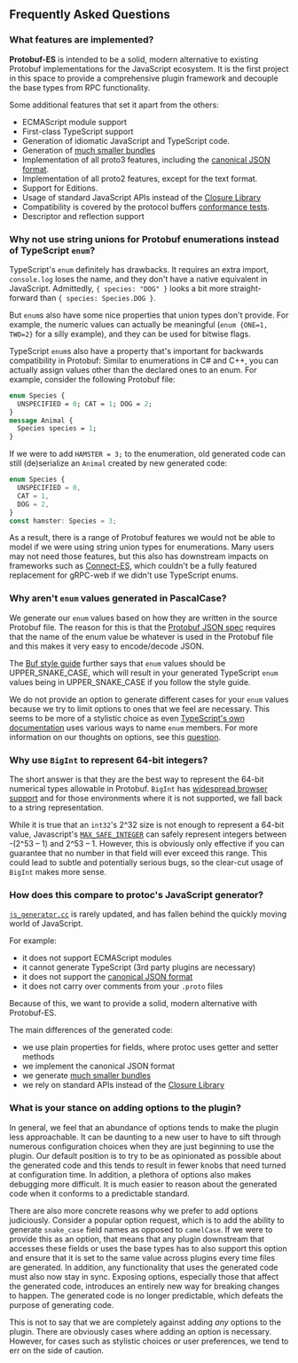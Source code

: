## Frequently Asked Questions

### What features are implemented?

**Protobuf-ES** is intended to be a solid, modern alternative to existing Protobuf implementations for the JavaScript 
ecosystem. It is the first project in this space to provide a comprehensive plugin framework and decouple the base types 
from RPC functionality.

Some additional features that set it apart from the others:

- ECMAScript module support
- First-class TypeScript support
- Generation of idiomatic JavaScript and TypeScript code.
- Generation of [much smaller bundles](https://github.com/bufbuild/protobuf-es/blob/main/packages/bundle-size)
- Implementation of all proto3 features, including the [canonical JSON format](https://protobuf.dev/programming-guides/proto3/#json).
- Implementation of all proto2 features, except for the text format.
- Support for Editions.
- Usage of standard JavaScript APIs instead of the [Closure Library](http://googlecode.blogspot.com/2009/11/introducing-closure-tools.html)
- Compatibility is covered by the protocol buffers [conformance tests](https://github.com/bufbuild/protobuf-es/blob/main/packages/protobuf-conformance).
- Descriptor and reflection support

### Why not use string unions for Protobuf enumerations instead of TypeScript `enum`?

TypeScript's `enum` definitely has drawbacks. It requires an extra import, `console.log` loses the name, and they don't 
have a native equivalent in JavaScript.
Admittedly, `{ species: "DOG" }` looks a bit more straight-forward than `{ species: Species.DOG }`.

But `enum`s also have some nice properties that union types don't provide. For example, the numeric values can actually
be meaningful (`enum {ONE=1, TWO=2}` for a silly example), and they can be used for bitwise flags.

TypeScript `enum`s also have a property that's important for backwards compatibility in Protobuf: Similar to 
enumerations in C# and C++, you can actually assign values other than the declared ones to an enum. For example, 
consider the following Protobuf file:

```proto
enum Species {
  UNSPECIFIED = 0; CAT = 1; DOG = 2;
}
message Animal {
  Species species = 1;
}
```

If we were to add `HAMSTER = 3;` to the enumeration, old generated code can still (de)serialize an `Animal` created by 
new generated code:

```ts
enum Species {
  UNSPECIFIED = 0,
  CAT = 1,
  DOG = 2,
}
const hamster: Species = 3;
```

As a result, there is a range of Protobuf features we would not be able to model if we were using string union types for 
enumerations. Many users may not need those features, but this also has downstream impacts on frameworks such as 
[Connect-ES](https://github.com/connectrpc/connect-es), which couldn't be a fully featured replacement for gRPC-web if we didn't use TypeScript enums.

### Why aren't `enum` values generated in PascalCase?

We generate our `enum` values based on how they are written in the source Protobuf file. The reason for this is that 
the [Protobuf JSON spec](https://developers.google.com/protocol-buffers/docs/proto3#json) requires that the name of the enum value be whatever is used in the Protobuf file and 
this makes it very easy to encode/decode JSON.

The [Buf style guide](https://docs.buf.build/best-practices/style-guide#enums) further says that `enum` values should be UPPER_SNAKE_CASE, which will result in your 
generated TypeScript `enum` values being in UPPER_SNAKE_CASE if you follow the style guide.

We do not provide an option to generate different cases for your `enum` values because we try to limit options to ones 
that we feel are necessary. This seems to be more of a stylistic choice as even [TypeScript's own documentation](https://www.typescriptlang.org/docs/handbook/enums.html) 
uses various ways to name `enum` members. For more information on our thoughts on options, see this 
[question](#what-is-your-stance-on-adding-options-to-the-plugin).

### Why use `BigInt` to represent 64-bit integers?

The short answer is that they are the best way to represent the 64-bit numerical types allowable in Protobuf. `BigInt` 
has [widespread browser support](https://developer.mozilla.org/en-US/docs/Web/JavaScript/Reference/Global_Objects/BigInt#browser_compatibility) 
and for those environments where it is not supported, we fall back to a string representation.

While it is true that an `int32`'s 2^32 size is not enough to represent a 64-bit value, Javascript's 
[`MAX_SAFE_INTEGER`](https://developer.mozilla.org/en-US/docs/Web/JavaScript/Reference/Global_Objects/Number/MAX_SAFE_INTEGER#description) can safely represent integers between -(2^53 – 1) and 2^53 – 1. However, this is obviously 
only effective if you can guarantee that no number in that field will ever exceed this range. This could lead to subtle 
and potentially serious bugs, so the clear-cut usage of `BigInt` makes more sense.

### How does this compare to protoc's JavaScript generator?

[`js_generator.cc`](https://github.com/protocolbuffers/protobuf-javascript/blob/main/generator/js_generator.cc)
is rarely updated, and has fallen behind the quickly moving world of JavaScript.

For example:

- it does not support ECMAScript modules
- it cannot generate TypeScript (3rd party plugins are necessary)
- it does not support the [canonical JSON format](https://developers.google.com/protocol-buffers/docs/proto3#json)
- it does not carry over comments from your `.proto` files

Because of this, we want to provide a solid, modern alternative with Protobuf-ES.

The main differences of the generated code:

- we use plain properties for fields, where protoc uses getter and setter methods
- we implement the canonical JSON format
- we generate [much smaller bundles](packages/bundle-size)
- we rely on standard APIs instead of the [Closure Library](http://googlecode.blogspot.com/2009/11/introducing-closure-tools.html)

### What is your stance on adding options to the plugin?

In general, we feel that an abundance of options tends to make the plugin less approachable. It can be daunting to a
new user to have to sift through numerous configuration choices when they are just beginning to use the plugin. Our
default position is to try to be as opinionated as possible about the generated code and this tends to result in fewer
knobs that need turned at configuration time. In addition, a plethora of options also makes debugging more difficult. It
is much easier to reason about the generated code when it conforms to a predictable standard.

There are also more concrete reasons why we prefer to add options judiciously. Consider a popular option request,
which is to add the ability to generate `snake_case` field names as opposed to `camelCase`. If we were to provide this
as an option, that means that any plugin downstream that accesses these fields or uses the base types has to also
support this option and ensure that it is set to the same value across plugins every time files are generated. In
addition, any functionality that uses the generated code must also now stay in sync. Exposing options, especially those
that affect the generated code, introduces an entirely new way for breaking changes to happen. The generated code is no
longer predictable, which defeats the purpose of generating code.

This is not to say that we are completely against adding _any_ options to the plugin. There are obviously cases where
adding an option is necessary. However, for cases such as stylistic choices or user preferences, we tend to err on the
side of caution.
